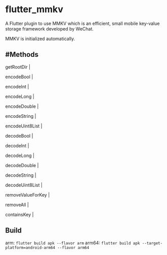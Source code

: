 # flutter_mmkv

A Flutter plugin to use MMKV which is an efficient, small mobile key-value storage framework developed by WeChat.

MMKV is initialized automatically.

## **#Methods**
getRootDir |

encodeBool |

encodeInt |

encodeLong |

encodeDouble |

encodeString |

encodeUint8List |

decodeBool |

decodeInt |

decodeLong |

decodeDouble |

decodeString |

decodeUint8List |

removeValueForKey |

removeAll |

containsKey |


## Build
arm: `flutter build apk --flavor arm`
arm64: `flutter build apk --target-platform=android-arm64 --flavor arm64`